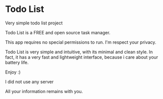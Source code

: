# Todo List

Very simple todo list project

Todo List is a FREE and open source task manager.

This app requires no special permissions to run. I'm respect your privacy.

Todo List is very simple and intuitive, with its minimal and clean style. In fact, it has a very fast and lightweight interface, because i care about your battery life.

Enjoy :)

I did not use any server

All your information remains with you.
